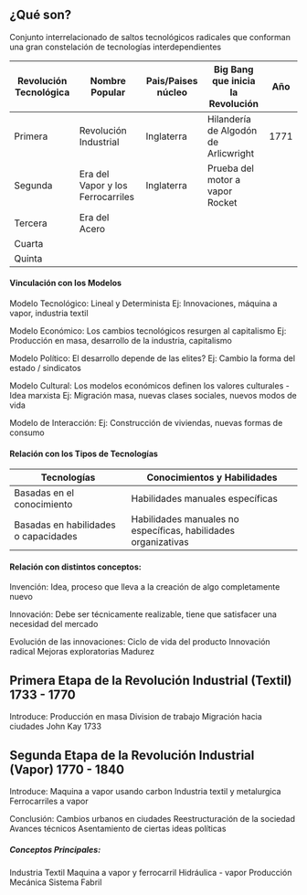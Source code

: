 ## ¿Qué son?
Conjunto interrelacionado de saltos tecnológicos radicales que conforman una gran constelación de tecnologías interdependientes


| Revolución Tecnológica | Nombre Popular                    | Pais/Paises núcleo | Big Bang que inicia la Revolución    | Año  |
| ---------------------- | --------------------------------- | ------------------ | ------------------------------------ | ---- |
| Primera                | Revolución Industrial             | Inglaterra         | Hilandería de Algodón de Arlicwright | 1771 |
| Segunda                | Era del Vapor y los Ferrocarriles | Inglaterra         | Prueba del motor a vapor Rocket      |      |
| Tercera                | Era del Acero                     |                    |                                      |      |
| Cuarta                 |                                   |                    |                                      |      |
| Quinta                 |                                   |                    |                                      |      |

#### Vinculación con los Modelos
Modelo Tecnológico:
	Lineal y Determinista
	Ej: Innovaciones, máquina a vapor, industria textil
	
Modelo Económico:
	Los cambios tecnológicos resurgen al capitalismo
	Ej: Producción en masa, desarrollo de la industria, capitalismo

Modelo Político:
	El desarrollo depende de las elites?
	Ej: Cambio la forma del estado / sindicatos

Modelo Cultural:
	Los modelos económicos definen los valores culturales - Idea marxista
	Ej: Migración masa, nuevas clases sociales, nuevos modos de vida
	
Modelo de Interacción:
	Ej: Construcción de viviendas, nuevas formas de consumo

#### Relación con los Tipos de Tecnologías

| Tecnologías                          | Conocimientos y Habilidades                                    |
| ------------------------------------ | -------------------------------------------------------------- |
| Basadas en el conocimiento           | Habilidades manuales específicas                               |
| Basadas en habilidades o capacidades | Habilidades manuales no específicas, habilidades organizativas |

#### Relación con distintos conceptos:
Invención:
	Idea, proceso que lleva a la creación de algo completamente nuevo

Innovación:
	Debe ser técnicamente realizable, tiene que satisfacer una necesidad del mercado

Evolución de las innovaciones:
	Ciclo de vida del producto
	Innovación radical
	Mejoras exploratorias
	Madurez
## Primera Etapa de la Revolución Industrial (Textil) 1733 - 1770
Introduce:
	Producción en masa
	Division de trabajo
	Migración hacia ciudades
John Kay 1733

## Segunda Etapa de la Revolución Industrial (Vapor) 1770 - 1840
Introduce:
	Maquina a vapor usando carbon
	Industria textil y metalurgica
	Ferrocarriles a vapor

Conclusión:
	Cambios urbanos en ciudades
	Reestructuración de la sociedad
	Avances técnicos
	Asentamiento de ciertas ideas políticas

##### Conceptos Principales:
Industria Textil
Maquina a vapor y ferrocarril
Hidráulica - vapor
Producción Mecánica
Sistema Fabril
